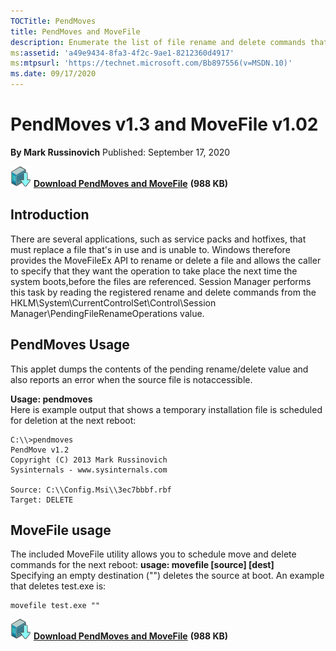 ```yaml
--- 
TOCTitle: PendMoves
title: PendMoves and MoveFile
description: Enumerate the list of file rename and delete commands that will be executed the next boot.
ms:assetid: 'a49e9434-8fa3-4f2c-9ae1-8212360d4917'
ms:mtpsurl: 'https://technet.microsoft.com/Bb897556(v=MSDN.10)'
ms.date: 09/17/2020
---
```


# PendMoves v1.3 and MoveFile v1.02

**By Mark Russinovich**
Published: September 17, 2020

[![Download](media/shared/Download_sm.png)](https://download.sysinternals.com/files/pendmoves.zip) [**Download PendMoves and MoveFile**](https://download.sysinternals.com/files/pendmoves.zip) **(988 KB)**

## Introduction

There are several applications,  such as service packs and  hotfixes, that must replace a file that's in use and is unable to. Windows therefore provides the MoveFileEx API to rename or  delete a file and allows the caller to specify that they want the operation to take place the  next time the system boots,before the files are referenced. Session Manager performs this task by reading the registered rename and delete commands from  the HKLM\\System\\CurrentControlSet\\Control\\Session Manager\\PendingFileRenameOperations value. 

## PendMoves Usage

This applet dumps the contents of the pending rename/delete value  and also reports an error when the source file is notaccessible. 

**Usage: pendmoves**  
Here is example output that shows a temporary installation file is scheduled for deletion at the next reboot:

```Shell
C:\\>pendmoves 
PendMove v1.2 
Copyright (C) 2013 Mark Russinovich 
Sysinternals - www.sysinternals.com  

Source: C:\\Config.Msi\\3ec7bbbf.rbf 
Target: DELETE 
```

## MoveFile usage

The included MoveFile utility allows you to schedule move and  delete commands for the next reboot:
**usage: movefile [source] [dest]**  
Specifying an empty destination  ("") deletes the source at boot. An example that deletes test.exe is: 

```Shell
movefile test.exe ""
```

[![Download](media/shared/Download_sm.png)](https://download.sysinternals.com/files/pendmoves.zip) [**Download PendMoves and MoveFile**](https://download.sysinternals.com/files/pendmoves.zip) **(988 KB)**
